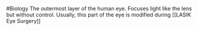 #Biology 
The outermost layer of the human eye. Focuses light like the lens but without control. Usually, this part of the eye is modified during [[LASIK Eye Surgery]]